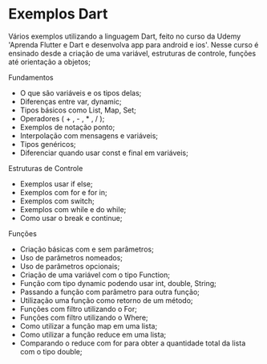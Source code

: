 # Exemplos Dart

Vários exemplos utilizando a linguagem Dart, feito no curso da Udemy 'Aprenda Flutter e Dart e desenvolva app para android e ios'.
Nesse curso é ensinado desde a criação de uma variável, estruturas de controle, funções até orientação a objetos;

Fundamentos
- O que são variáveis e os tipos delas;
- Diferenças entre var, dynamic;
- Tipos básicos como List, Map, Set;
- Operadores ( + , - , * , / );
- Exemplos de notação ponto; 
- Interpolação com mensagens e variáveis;
- Tipos genéricos;
- Diferenciar quando usar const e final em variáveis;

Estruturas de Controle
- Exemplos usar if else;
- Exemplos com for e for in;
- Exemplos com switch;
- Exemplos com while e do while;
- Como usar o break e continue;

Funções
- Criação básicas com e sem parâmetros;
- Uso de parâmetros nomeados;
- Uso de parâmetros opcionais;
- Criação de uma variável com o tipo Function;
- Função com tipo dynamic podendo usar int, double, String;
- Passando a função com parâmetro para outra função;
- Utilização uma função como retorno de um método;
- Funções com filtro utilizando o For;
- Funções com filtro utilizando o Where;
- Como utilizar a função map em uma lista;
- Como utilizar a função reduce em uma lista;
- Comparando o reduce com for para obter a quantidade total da lista com o tipo double;

